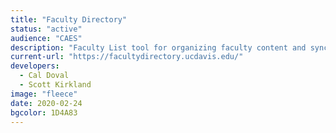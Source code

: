 ```yaml
---
title: "Faculty Directory"
status: "active"
audience: "CAES"
description: "Faculty List tool for organizing faculty content and syncing with sitefarm"
current-url: "https://facultydirectory.ucdavis.edu/"
developers:
  - Cal Doval
  - Scott Kirkland
image: "fleece"
date: 2020-02-24
bgcolor: 1D4A83
---
```

